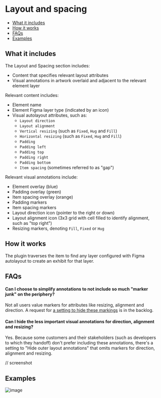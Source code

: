 # Layout and spacing

* [What it includes](#whatitincludes)
* [How it works](#howitworks)
* [FAQs](#faqs)
* [Examples](#examples)

## What it includes <a id="whatitincludes"></a>

The Layout and Spacing section includes:
* Content that specifies relevant layout attributes
* Visual annotations in artwork overlaid and adjacent to the relevant element layer

Relevant content includes:
* Element name
* Element Figma layer type (indicated by an icon)
* Visual autolayout attributes, such as:
  * `Layout direction`
  * `Layout alignment`
  * `Vertical resizing` (such as `Fixed`, `Hug` and `Fill`)
  * `Horizontal resizing` (such as `Fixed`, `Hug` and `Fill`)
  * `Padding`
  * `Padding left`
  * `Padding top`
  * `Padding right`
  * `Padding bottom`
  * `Item spacing` (sometimes referred to as "gap")

Relevant visual annotations include:
* Element overlay (blue)
* Padding overlay (green)
* Item spacing overlay (orange)
* Padding markers
* Item spacing markers
* Layout direction icon (pointer to the right or down)
* Layout alignment icon (3x3 grid with cell filled to identify alignment, such as "top right")
* Resizing markers, denoting `Fill`, `Fixed` or `Hug`

## How it works <a id="howitworks"></a>

The plugin traverses the item to find any layer configured with Figma autolayout to create an exhibit for that layer.

## FAQs <a id="faqs"></a>

#### Can I choose to simplify annotations to not include so much "marker junk" on the periphery?

Not all users value markers for attributes like resizing, alignment and direction. A request for [a setting to hide these markings](https://github.com/EightShapes/specs-plugin/issues/79) is in the backlog.

#### Can I hide the less important visual annotations for direction, alignment and resizing?

Yes. Because some customers and their stakeholders (such as developers to which they handoff) don't prefer including these annotations, there's a setting to "Hide outer layout annotations" that omits markers for direction, alignment and resizing.

// screenshot

## Examples <a id="examples"></a>
![image](https://github.com/EightShapes/specs-plugin/assets/1165904/a2ccab12-d9fb-4b96-b351-b92c9747edad)
